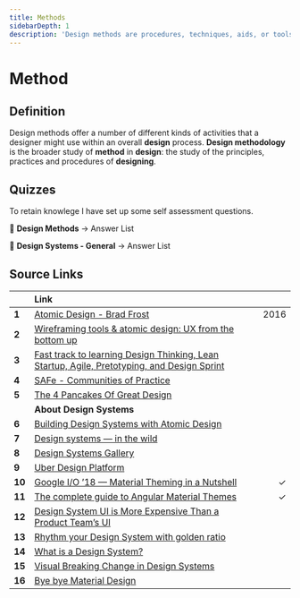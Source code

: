 ```yaml
---
title: Methods
sidebarDepth: 1
description: 'Design methods are procedures, techniques, aids, or tools for designing'
---
```


# Method

## Definition

Design methods offer a number of different kinds of activities that a designer might use within an overall **design** process. **Design methodology** is the broader study of **method** in **design**: the study of the principles, practices and procedures of **designing**.

## Quizzes

To retain knowlege I have set up some self assessment questions.

📝 **Design Methods** → Answer List

📝 **Design Systems - General** → Answer List

## Source Links

|  | Link |  |
| :--- | :--- | ---: |
| **1** | [Atomic Design - Brad Frost](https://atomicdesign.bradfrost.com/table-of-contents/) | 2016 |
| **2** | [Wireframing tools & atomic design: UX from the bottom up](https://www.justinmind.com/blog/wireframing-tool-and-atomic-design-user-experience-from-the-bottom-up/) |  |
| **3** | [Fast track to learning Design Thinking, Lean Startup, Agile, Pretotyping, and Design Sprint](https://uxplanet.org/fast-track-%EF%B8%8F-to-learning-design-thinking-lean-startup-agile-pretotyping-and-design-sprint-f4badcd915fb) |  |
| **4** | [SAFe - Communities of Practice](https://www.scaledagileframework.com/communities-of-practice/) |  |
| **5** | [The 4 Pancakes Of Great Design](https://medium.com/human-centered-thinking-switzerland/the-4-pancakes-of-great-design-490af03c0ed4) |  |
|  | **About Design Systems** |  |
| **6** | [Building Design Systems with Atomic Design](https://medium.muz.li/building-design-systems-with-atomic-design-93a13286f676) |  |
| **7** | [Design systems — in the wild](https://uxdesign.cc/design-systems-in-the-wild-cbc863f41c2) |  |
| **8** | [Design Systems Gallery](https://designsystemsrepo.com/design-systems) |  |
| **9** | [Uber Design Platform](https://medium.com/uber-design/uber-design-platform-1ebff86c89e7) |  |
| **10** | [Google I/O ’18 — Material Theming in a Nutshell](https://blog.prototypr.io/google-i-o-18-material-theming-180032431b9e) | ✓ |
| **11** | [The complete guide to Angular Material Themes](https://medium.com/@tomastrajan/the-complete-guide-to-angular-material-themes-4d165a9d24d1) | ✓ |
| **12** | [Design System UI is More Expensive Than a Product Team’s UI](https://medium.com/eightshapes-llc/design-system-ui-is-more-expensive-than-a-product-teams-ui-f3c3e48c555) |  |
| **13** | [Rhythm your Design System with golden ratio](https://uxdesign.cc/design-system-based-on-the-golden-ratio-ui-%C9%B8-e45eb98655cb) |  |
| **14** | [What is a Design System?](https://rangle.io/blog/what-is-a-design-system/) |  |
| **15** | [Visual Breaking Change in Design Systems](https://medium.com/eightshapes-llc/visual-breaking-change-in-design-systems-1e9109fac9c4) |  |
| **16** | [Bye bye Material Design](https://medium.com/techtrument/bye-bye-material-design-acaebcc7c6b4) |  |

 

